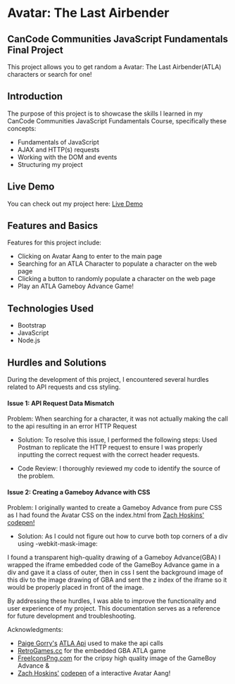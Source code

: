 # Avatar: The Last Airbender 
## CanCode Communities JavaScript Fundamentals Final Project

This project allows you to get random a Avatar: The Last Airbender(ATLA) characters or search for one!

## Introduction

The purpose of this project is to showcase the skills I learned in my CanCode Communities JavaScript Fundamentals Course, specifically these concepts:
- Fundamentals of JavaScript
- AJAX and HTTP(s) requests
- Working with the DOM and events
- Structuring my project

## Live Demo
You can check out my project here: [Live Demo](https://atla.avrubio.dev/)

## Features and Basics
Features for this project include:
- Clicking on Avatar Aang to enter to the main page
- Searching for an ATLA Character to populate a character on the web page
- Clicking a button to randomly populate a character on the web page
- Play an ATLA Gameboy Advance Game!

## Technologies Used
- Bootstrap
- JavaScript
- Node.js

## Hurdles and Solutions
During the development of this project, I encountered several hurdles related to API requests and css styling.

#### Issue 1: API Request Data Mismatch
Problem: When searching for a character, it was not actually making the call to the api resulting in an error HTTP Request 

- Solution: To resolve this issue, I performed the following steps:
  Used Postman to replicate the HTTP request to ensure I was properly inputting the correct request with the correct header requests.

- Code Review: I thoroughly reviewed my code to identify the source of the problem.

#### Issue 2: Creating a Gameboy Advance with CSS
Problem: I originally wanted to create a Gameboy Advance from pure CSS as I had found the Avatar CSS on the index.html from [Zach Hoskins'](https://github.com/zachos-tech) [codepen!](https://codepen.io/zachos/pen/eYJqQBw)

- Solution: As I could not figure out how to curve both top corners of a div using -webkit-mask-image:

I found a transparent high-quality drawing of a Gameboy Advance(GBA)
I wrapped the iframe embedded code of the GameBoy Advance game in a div and gave it a class of outer, then in css I sent the background image of this div to the image drawing of GBA and sent the z index of the iframe so it would be properly placed in front of the image.

By addressing these hurdles, I was able to improve the functionality and user experience of my project. This documentation serves as a reference for future development and troubleshooting.


Acknowledgments:

- [Paige Gorry's](https://github.com/paigeegorry) [ATLA Api](https://github.com/paigeegorry/last-airbender-api) used to make the api calls
- [RetroGames.cc](https://www.retrogames.cc/gameboyadvance-games/avatar-the-last-airbender-u-rising-sun.html) for the embedded GBA ATLA game 
- [FreeIconsPng.com](https://www.freeiconspng.com/img/17233) for the cripsy high quality image of the GameBoy Advance
&
- [Zach Hoskins'](https://github.com/zachos-tech) [codepen](https://codepen.io/zachos/pen/eYJqQBw) of a interactive Avatar Aang!
